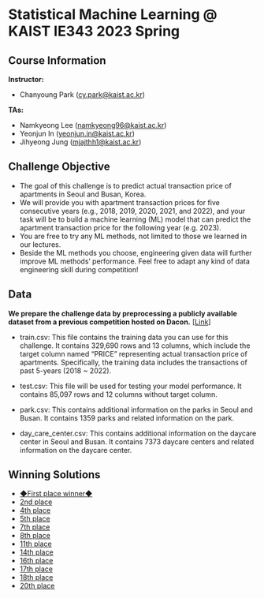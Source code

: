 # Statistical Machine Learning @ KAIST IE343 2023 Spring

## Course Information
**Instructor:** 
- Chanyoung Park (cy.park@kaist.ac.kr)
  
**TAs:** 
- Namkyeong Lee (namkyeong96@kaist.ac.kr)
- Yeonjun In (yeonjun.in@kaist.ac.kr)
- Jihyeong Jung (mjajthh1@kaist.ac.kr)

## Challenge Objective

- The goal of this challenge is to predict actual transaction price of apartments in Seoul and Busan, Korea.
- We will provide you with apartment transaction prices for five consecutive years (e.g., 2018, 2019, 2020, 2021, and 2022), and your task will be to build a machine learning (ML) model that can predict the apartment transaction price for the following year (e.g. 2023).
- You are free to try any ML methods, not limited to those we learned in our lectures.
- Beside the ML methods you choose, engineering given data will further improve ML methods’ performance. Feel free to adapt any kind of data engineering skill during competition!

## Data

**We prepare the challenge data by preprocessing a publicly available dataset from a previous competition hosted on Dacon.** [[Link]](https://dacon.io/competitions/official/21265/overview/description)

- train.csv: This file contains the training data you can use for this challenge. It contains 329,690
rows and 13 columns, which include the target column named “PRICE” representing actual
transaction price of apartments. Specifically, the training data includes the transactions of past
5-years (2018 ~ 2022).

- test.csv: This file will be used for testing your model performance. It contains 85,097 rows
and 12 columns without target column.

- park.csv: This contains additional information on the parks in Seoul and Busan. It contains
1359 parks and related information on the park.

- day_care_center.csv: This contains additional information on the daycare center in Seoul and
Busan. It contains 7373 daycare centers and related information on the daycare center.

## Winning Solutions
- [◆First place winner◆](https://github.com/DSAILatKAIST/StatisticalML/blob/2023-spring/winning-solutions/1st-place-solution.ipynb)
- [2nd place](https://github.com/DSAILatKAIST/StatisticalML/blob/2023-spring/winning-solutions/2nd-place-solution.ipynb)
- [4th place](https://github.com/DSAILatKAIST/StatisticalML/blob/2023-spring/winning-solutions/4th-place-solution.ipynb)
- [5th place](https://github.com/DSAILatKAIST/StatisticalML/blob/2023-spring/winning-solutions/5th-place-solution.ipynb)
- [7th place](https://github.com/DSAILatKAIST/StatisticalML/blob/2023-spring/winning-solutions/7th-place-solution.ipynb)
- [8th place](https://github.com/DSAILatKAIST/StatisticalML/blob/2023-spring/winning-solutions/8th-place-solution.ipynb)
- [11th place](https://github.com/DSAILatKAIST/StatisticalML/blob/2023-spring/winning-solutions/11th-place-solution.ipynb)
- [14th place](https://github.com/DSAILatKAIST/StatisticalML/blob/2023-spring/winning-solutions/14th-place-solution.ipynb)
- [16th place](https://github.com/DSAILatKAIST/StatisticalML/blob/2023-spring/winning-solutions/16th-place-solution.ipynb)
- [17th place](https://github.com/DSAILatKAIST/StatisticalML/blob/2023-spring/winning-solutions/17th-place-solution.ipynb)
- [18th place](https://github.com/DSAILatKAIST/StatisticalML/blob/2023-spring/winning-solutions/18th-place-solution.ipynb)
- [20th place](https://github.com/DSAILatKAIST/StatisticalML/blob/2023-spring/winning-solutions/20th-place-solution.ipynb)
